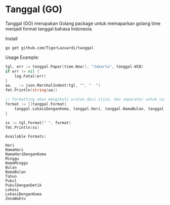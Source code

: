 # Tanggal (GO)

Tanggal (GO) merupakan Golang package untuk memaparkan golang time menjadi format tanggal bahasa Indonesia.

Install

```shell
go get github.com/TigorLazuardi/tanggal
```

Usage Example:

```go
tgl, err := tanggal.Papar(time.Now(), "Jakarta", tanggal.WIB)
if err != nil {
    log.Fatal(err)
}
aa, _ := json.MarshalIndent(tgl, "", "  ")
fmt.Println(string(aa))

// Formatting akan mengikuti urutan dari slice, dan separator untuk customize pemisah antar elemen
format := []tanggal.Format{
    tanggal.LokasiDenganKoma, tanggal.Hari, tanggal.NamaBulan, tanggal.Tahun, tanggal.PukulDenganDetik, tanggal.ZonaWaktu,
}

ss := tgl.Format(" ", format)
fmt.Println(ss)
```

```
Available Formats:

Hari               
NamaHari           
NamaHariDenganKoma 
Minggu             
NamaMinggu         
Bulan              
NamaBulan          
Tahun              
Pukul              
PukulDenganDetik   
Lokasi             
LokasiDenganKoma   
ZonaWaktu          
```
